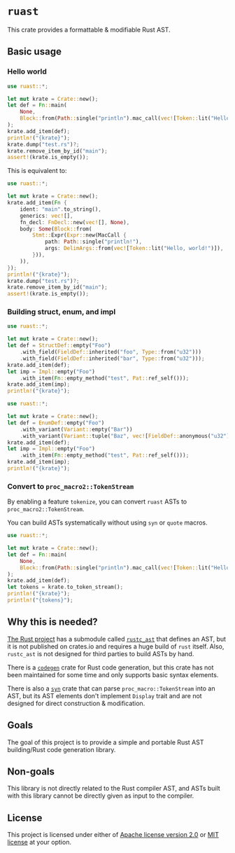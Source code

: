 # `ruast`

This crate provides a formattable & modifiable Rust AST.

## Basic usage

### Hello world

```rust
use ruast::*;

let mut krate = Crate::new();
let def = Fn::main(
    None,
    Block::from(Path::single("println").mac_call(vec![Token::lit("Hello, world!")])),
);
krate.add_item(def);
println!("{krate}");
krate.dump("test.rs")?;
krate.remove_item_by_id("main");
assert!(krate.is_empty());
```

This is equivalent to:

```rust
use ruast::*;

let mut krate = Crate::new();
krate.add_item(Fn {
    ident: "main".to_string(),
    generics: vec![],
    fn_decl: FnDecl::new(vec![], None),
    body: Some(Block::from(
        Stmt::Expr(Expr::new(MacCall {
            path: Path::single("println!"),
            args: DelimArgs::from(vec![Token::lit("Hello, world!")]),
        })),
    )),
});
println!("{krate}");
krate.dump("test.rs")?;
krate.remove_item_by_id("main");
assert!(krate.is_empty());
```

### Building struct, enum, and impl

```rust
use ruast::*;

let mut krate = Crate::new();
let def = StructDef::empty("Foo")
    .with_field(FieldDef::inherited("foo", Type::from("u32")))
    .with_field(FieldDef::inherited("bar", Type::from("u32")));
krate.add_item(def);
let imp = Impl::empty("Foo")
    .with_item(Fn::empty_method("test", Pat::ref_self()));
krate.add_item(imp);
println!("{krate}");
```

```rust
use ruast::*;

let mut krate = Crate::new();
let def = EnumDef::empty("Foo")
    .with_variant(Variant::empty("Bar"))
    .with_variant(Variant::tuple("Baz", vec![FieldDef::anonymous("u32")]));
krate.add_item(def);
let imp = Impl::empty("Foo")
    .with_item(Fn::empty_method("test", Pat::ref_self()));
krate.add_item(imp);
println!("{krate}");
```

### Convert to `proc_macro2::TokenStream`

By enabling a feature `tokenize`, you can convert `ruast` ASTs to `proc_macro2::TokenStream`.

You can build ASTs systematically without using `syn` or `quote` macros.

```rust
use ruast::*;

let mut krate = Crate::new();
let def = Fn::main(
    None,
    Block::from(Path::single("println").mac_call(vec![Token::lit("Hello, world!")])),
);
krate.add_item(def);
let tokens = krate.to_token_stream();
println!("{krate}");
println!("{tokens}");
```

## Why this is needed?

[The Rust project](https://github.com/rust-lang/rust) has a submodule called [`rustc_ast`](https://github.com/rust-lang/rust/tree/master/compiler/rustc_ast) that defines an AST, but it is not published on crates.io and requires a huge build of `rust` itself. Also, `rustc_ast` is not designed for third parties to build ASTs by hand.

There is a [`codegen`](https://github.com/carllerche/codegen) crate for Rust code generation, but this crate has not been maintained for some time and only supports basic syntax elements.

There is also a [`syn`](https://github.com/dtolnay/syn) crate that can parse `proc_macro::TokenStream` into an AST, but its AST elements don't implement `Display` trait and are not designed for direct construction & modification.

## Goals

The goal of this project is to provide a simple and portable Rust AST building/Rust code generation library.

## Non-goals

This library is not directly related to the Rust compiler AST, and ASTs built with this library cannot be directly given as input to the compiler.

## License

This project is licensed under either of [Apache license version 2.0](./LICENSE-APACHE) or [MIT license](./LICENSE-MIT) at your option.
